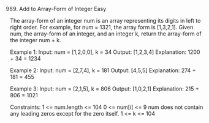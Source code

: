 989. Add to Array-Form of Integer
Easy

The array-form of an integer num is an array representing its digits in left to right order.
For example, for num = 1321, the array form is [1,3,2,1].
Given num, the array-form of an integer, and an integer k, return the array-form of the integer num + k.

Example 1:
Input: num = [1,2,0,0], k = 34
Output: [1,2,3,4]
Explanation: 1200 + 34 = 1234

Example 2:
Input: num = [2,7,4], k = 181
Output: [4,5,5]
Explanation: 274 + 181 = 455

Example 3:
Input: num = [2,1,5], k = 806
Output: [1,0,2,1]
Explanation: 215 + 806 = 1021
 
Constraints:
1 <= num.length <= 104
0 <= num[i] <= 9
num does not contain any leading zeros except for the zero itself.
1 <= k <= 104

